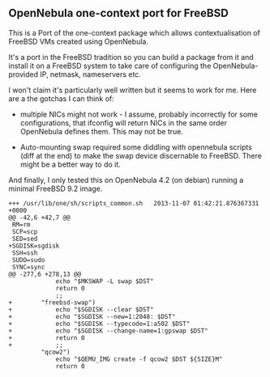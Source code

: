 ## OpenNebula one-context port for FreeBSD

This is a Port of the one-context package which allows contextualisation of
FreeBSD VMs created using OpenNebula.

It's a port in the FreeBSD tradition so you can build a package from it
and install it on a FreeBSD system to take care of configuring the
OpenNebula-provided IP, netmask, nameservers etc.

I won't claim it's particularly well written but it seems to work for
me. Here are a the gotchas I can think of:

 * multiple NICs might not work - I assume, probably incorrectly for
   some configurations, that ifconfig will return NICs in the same
   order OpenNebula defines them. This may not be true.

 * Auto-mounting swap required some diddling with opennebula scripts
   (diff at the end) to make the swap device discernable to FreeBSD.
   There might be a better way to do it.

And finally, I only tested this on OpenNebula 4.2 (on debian) running
a minimal FreeBSD 9.2 image.

```
+++ /usr/lib/one/sh/scripts_common.sh	2013-11-07 01:42:21.876367331 +0000
@@ -42,6 +42,7 @@
 RM=rm
 SCP=scp
 SED=sed
+SGDISK=sgdisk
 SSH=ssh
 SUDO=sudo
 SYNC=sync
@@ -277,6 +278,13 @@
             echo "$MKSWAP -L swap $DST"
             return 0
             ;;
+        "freebsd-swap")
+            echo "$SGDISK --clear $DST"
+            echo "$SGDISK --new=1:2048: $DST"
+            echo "$SGDISK --typecode=1:a502 $DST"
+            echo "$SGDISK --change-name=1:gpswap $DST"
+            return 0
+            ;;
         "qcow2")
             echo "$QEMU_IMG create -f qcow2 $DST ${SIZE}M"
             return 0
```
